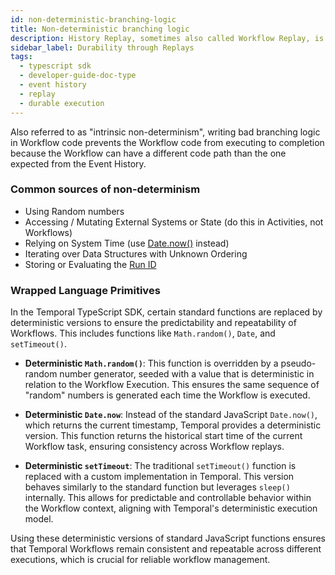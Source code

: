 ```yaml
---
id: non-deterministic-branching-logic
title: Non-deterministic branching logic
description: History Replay, sometimes also called Workflow Replay, is the mechanism that Temporal uses to reconstruct the state of a Workflow Execution. Temporal provides Durable Execution via this Replay Functionality.
sidebar_label: Durability through Replays
tags:
  - typescript sdk
  - developer-guide-doc-type
  - event history
  - replay
  - durable execution
---
```


Also referred to as "intrinsic non-determinism", writing bad branching logic in Workflow code prevents the Workflow code from executing to completion because the Workflow can have a different code path than the one expected from the Event History.

### Common sources of non-determinism

- Using Random numbers
- Accessing / Mutating External Systems or State (do this in Activities, not Workflows)
- Relying on System Time (use [Date.now()](https://typescript.temporal.io/api/interfaces/workflow.UnsafeWorkflowInfo#now) instead)
- Iterating over Data Structures with Unknown Ordering
- Storing or Evaluating the [Run ID](https://docs.temporal.io/workflows#run-id)

### Wrapped Language Primitives

In the Temporal TypeScript SDK, certain standard functions are replaced by deterministic versions to ensure the predictability and repeatability of Workflows. This includes functions like `Math.random()`, `Date`, and `setTimeout()`.

- **Deterministic `Math.random()`**: This function is overridden by a pseudo-random number generator, seeded with a value that is deterministic in relation to the Workflow Execution. This ensures the same sequence of "random" numbers is generated each time the Workflow is executed.

- **Deterministic `Date.now`**: Instead of the standard JavaScript `Date.now()`, which returns the current timestamp, Temporal provides a deterministic version. This function returns the historical start time of the current Workflow task, ensuring consistency across Workflow replays.

- **Deterministic `setTimeout`**: The traditional `setTimeout()` function is replaced with a custom implementation in Temporal. This version behaves similarly to the standard function but leverages `sleep()` internally. This allows for predictable and controllable behavior within the Workflow context, aligning with Temporal's deterministic execution model.

Using these deterministic versions of standard JavaScript functions ensures that Temporal Workflows remain consistent and repeatable across different executions, which is crucial for reliable workflow management.
